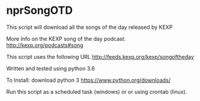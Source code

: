 # nprSongOTD
This script will download all the songs of the day released by KEXP

More Info on the KEXP song of the day podcast. 
http://kexp.org/podcasts#song

This script uses the following URL
http://feeds.kexp.org/kexp/songoftheday

Written and tested using python 3.6

To Install: download python 3 
https://www.python.org/downloads/

Run this script as a scheduled task (windows) or or using crontab (linux).
